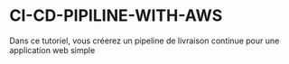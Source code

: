 # CI-CD-PIPILINE-WITH-AWS
Dans ce tutoriel, vous créerez un pipeline de livraison continue pour une application web simple
